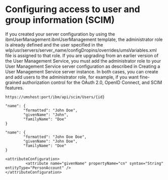 # Configuring access to user and group information (SCIM)

If you created your server configuration by using the ibmUserManagement:ibmUserManagement
template, the administrator role is already defined and the user specified
in the wlp/usr/servers/server\_name/configDropins/overrides/umsVariables.xml file
is assigned to that role. If you are upgrading from an earlier version
of the User Management Service,
you must add the administrator role to your User Management Service server configuration
as described in Creating a User Management Service server instance. In
both cases, you can create and add users to the administrator role,
for example, if you want fine-grained authorization control for the
OAuth 2.0, OpenID Connect, and SCIM features.

```
https://umshost:port/ibm/api/scim/Users/{id}
```

```
"name": {
        "formatted": "John Doe",
        "givenName": "John",
        "familyName": "Doe"
}
```

```
"name": {
        "formatted": "John Doe Doe",
        "givenName": "John Doe",
        "familyName": "Doe"
}
```

```
<attributeConfiguration> 
         <attribute name="givenName" propertyName="cn" syntax="String" entityType="PersonAccount" />
</attributeConfiguration>
```
